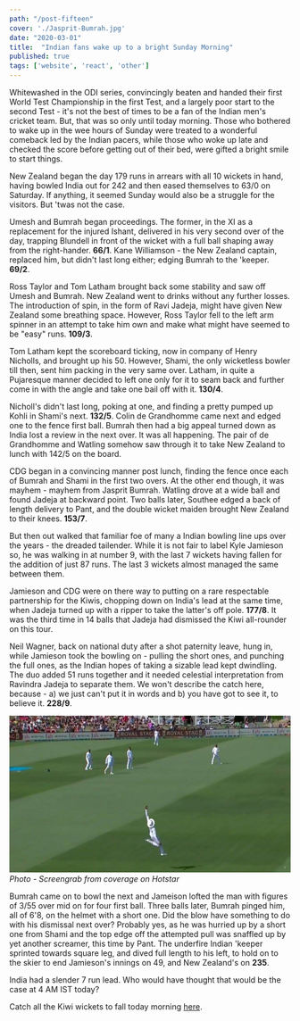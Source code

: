 ```yaml
---
path: "/post-fifteen"
cover: './Jasprit-Bumrah.jpg'
date: "2020-03-01"
title:  "Indian fans wake up to a bright Sunday Morning"
published: true
tags: ['website', 'react', 'other']
---
```



Whitewashed in the ODI series, convincingly beaten and handed their first World Test Championship in the first Test, and a largely poor start to the second Test - it's not the best of times to be a fan of the Indian men's cricket team. But, that was so only until today morning. Those who bothered to wake up in the wee hours of Sunday were treated to a wonderful comeback led by the Indian pacers, while those who woke up late and checked the score before getting out of their bed, were gifted a bright smile to start things.

New Zealand began the day 179 runs in arrears with all 10 wickets in hand, having bowled India out for 242 and then eased themselves to 63/0 on Saturday. If anything, it seemed Sunday would also be a struggle for the visitors. But 'twas not the case.

Umesh and Bumrah began proceedings. The former, in the XI as a replacement for the injured Ishant, delivered in his very second over of the day, trapping Blundell in front of the wicket with a full ball shaping away from the right-hander. **66/1**. Kane Williamson - the New Zealand captain, replaced him, but didn't last long either; edging Bumrah to the 'keeper. **69/2**.

Ross Taylor and Tom Latham brought back some stability and saw off Umesh and Bumrah. New Zealand went to drinks without any further losses. The introduction of spin, in the form of Ravi Jadeja, might have given New Zealand some breathing space. However, Ross Taylor fell to the left arm spinner in an attempt to take him own and make what might have seemed to be "easy" runs. **109/3**.

Tom Latham kept the scoreboard ticking, now in company of Henry Nicholls, and brought up his 50. However, Shami, the only wicketless bowler till then, sent him packing in the very same over. Latham, in quite a Pujaresque manner decided to left one only for it to seam back and further come in with the angle and take one bail off with it. **130/4**.

Nicholl's didn't last long, poking at one, and finding a pretty pumped up Kohli in Shami's next. **132/5**. Colin de Grandhomme came next and edged one to the fence first ball. Bumrah then had a big appeal turned down as India lost a review in the next over. It was all happening. The pair of de Grandhomme and Watling somehow saw through it to take New Zealand to lunch with 142/5 on the board.

CDG began in a convincing manner post lunch, finding the fence once each of Bumrah and Shami in the first two overs. At the other end though, it was mayhem - mayhem from Jasprit Bumrah. Watling drove at a wide ball and found Jadeja at backward point. Two balls later, Southee edged a back of length delivery to Pant, and the double wicket maiden brought New Zealand to their knees. **153/7**.

But then out walked that familiar foe of many a Indian bowling line ups over the years - the dreaded tailender. While it is not fair to label Kyle Jamieson so, he was walking in at number 9, with the last 7 wickets having fallen for the addition of just 87 runs. The last 3 wickets almost managed the same between them.

Jamieson and CDG were on there way to putting on a rare respectable partnership for the Kiwis, chopping down on India's lead at the same time, when Jadeja turned up with a ripper to take the latter's off pole. **177/8**. It was the third time in 14 balls that Jadeja had dismissed the Kiwi all-rounder on this tour.

Neil Wagner, back on national duty after a shot paternity leave, hung in, while Jamieson took the bowling on - pulling the short ones, and punching the full ones, as the Indian hopes of taking a sizable lead kept dwindling. The duo added 51 runs together and it needed celestial interpretation from Ravindra Jadeja to separate them. We won't describe the catch here, because - a) we just can't put it in words and b) you have got to see it, to believe it. **228/9**.

!['Jadeja taking a catch'](./Jadeja-catch.jpg)
*Photo - Screengrab from coverage on Hotstar*

Bumrah came on to bowl the next and Jameison lofted the man with figures of 3/55 over mid on for four first ball. Three balls later, Bumrah pinged him, all of 6'8, on the helmet with a short one. Did the blow have something to do with his dismissal next over? Probably yes, as he was hurried up by a short one from Shami and the top edge off the attempted pull was snaffled up by yet another screamer, this time by Pant. The underfire Indian 'keeper sprinted towards square leg, and dived full length to his left, to hold on to the skier to end Jamieson's innings on 49, and New Zealand's on **235**. 

India had a slender 7 run lead. Who would have thought that would be the case at 4 AM IST today?

Catch all the Kiwi wickets to fall today morning [here](https://www.hotstar.com/in/sports/cricket/icc-world-test-championship/new-zealand-vs-india-m600815/match-clips/2nd-test-nz-1st-innings-fow/1260022415).
